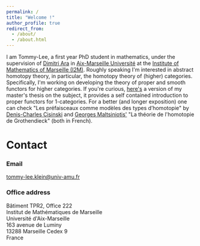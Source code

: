 ```yaml
---
permalink: /
title: "Welcome !"
author_profile: true
redirect_from: 
  - /about/
  - /about.html
---
```


I am Tommy-Lee, a first year PhD student in mathematics, under the supervision of [Dimitri Ara](https://www.i2m.univ-amu.fr/perso/dimitri.ara/index.html.en) in [Aix-Marseille Université](https://www.univ-amu.fr) at the [Institute of Mathematics of Marseille (I2M)](https://www.i2m.univ-amu.fr). Roughly speaking I'm interested in abstract homotopy theory, in particular, the homotopy theory of (higher) categories. Specifically, I'm working on developing the theory of proper and smooth functors for higher categories. If you're curious, [here's](https://tommyleeklein.github.io/files/M2-thesis-TLK.pdf) a version of my master's thesis on the subject, it provides a self contained introduction to proper functors for 1-categories. For a better (and longer exposition) one can check "Les préfaisceaux comme modèles des types d’homotopie" by [Denis-Charles Cisinski](https://cisinski.app.uni-regensburg.de) and [Georges Maltsiniotis'](https://webusers.imj-prg.fr/~georges.maltsiniotis/) "La théorie de l'homotopie de Grothendieck" (both in French).  


# Contact

### Email

<tommy-lee.klein@univ-amu.fr>

### Office address

Bâtiment TPR2, Office 222\
Institut de Mathématiques de Marseille\
Université d'Aix-Marseille\
163 avenue de Luminy\
13288 Marseille Cedex 9\
France
